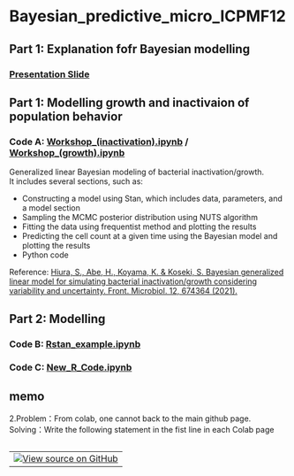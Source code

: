 # Bayesian_predictive_micro_ICPMF12

## Part 1: Explanation fofr Bayesian modelling
### <a target="_blank" href="https://github.com/kento-koyama/bayesian_predictive_micro_ICPMF12/blob/main/2305_draft_ICPMF12.pdf">Presentation Slide</a> 

## Part 1: Modelling growth and inactivaion of population behavior
### Code A: <a target="_blank" href="https://github.com/kento-koyama/bayesian_predictive_micro_ICPMF12/blob/main/Workshop_(inactivation).ipynb">Workshop_(inactivation).ipynb</a> / <a target="_blank" href="https://github.com/kento-koyama/bayesian_predictive_micro_ICPMF12/blob/main/Workshop_(growth).ipynb">Workshop_(growth).ipynb</a>

Generalized linear Bayesian modeling of bacterial inactivation/growth.<br>
It includes several sections, such as:<br>
<ul>
<li>Constructing a model using Stan, which includes data, parameters, and a model section
<li>Sampling the MCMC posterior distribution using NUTS algorithm
<li>Fitting the data using frequentist method and plotting the results
<li>Predicting the cell count at a given time using the Bayesian model and plotting the results
<li>Python code
</ul>

Reference: <a target="_blank" href="https://www.frontiersin.org/articles/10.3389/fmicb.2021.674364/full">Hiura, S., Abe, H., Koyama, K. & Koseki, S. Bayesian generalized linear model for simulating bacterial inactivation/growth considering variability and uncertainty. Front. Microbiol. 12, 674364 (2021).</a>

## Part 2: Modelling 
### Code B: <a target="_blank" href="https://github.com/kento-koyama/bayesian_predictive_micro_ICPMF12/blob/main/Rstan_example.ipynb">Rstan_example.ipynb</a>


### Code C: <a target="_blank" href="https://github.com/kento-koyama/bayesian_predictive_micro_ICPMF12/blob/main/New_R_Code.ipynb">New_R_Code.ipynb</a>


## memo
2.Problem：From colab, one cannot back to the main github page. <br>Solving：Write the following statement in the fist line in each Colab page <br>

<table class="tfo-notebook-buttons" align="left">
<td>
<a target="_blank" href="https://github.com/kento-koyama/bayesian_predictive_micro_ICPMF12/"><img src="https://www.tensorflow.org/images/GitHub-Mark-32px.png" />View source on GitHub</a>
</td>
</table>
